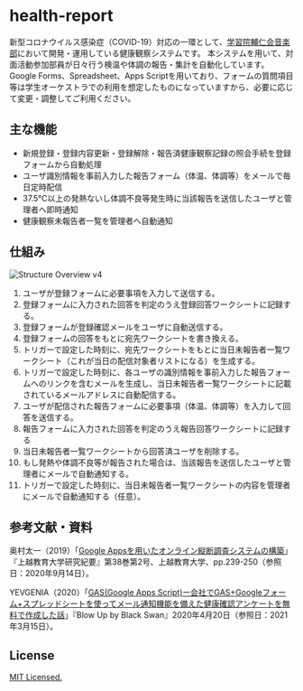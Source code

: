 # health-report
新型コロナウイルス感染症（COVID-19）対応の一環として、[学習院輔仁会音楽部](https://www.ongakubu.org)において開発・運用している健康観察システムです。
本システムを用いて、対面活動参加部員が日々行う検温や体調の報告・集計を自動化しています。
Google Forms、Spreadsheet、Apps Scriptを用いており、フォームの質問項目等は学生オーケストラでの利用を想定したものになっていますから、必要に応じて変更・調整してご利用ください。

## 主な機能
* 新規登録・登録内容更新・登録解除・報告済健康観察記録の照会手続を登録フォームから自動処理
* ユーザ識別情報を事前入力した報告フォーム（体温、体調等）をメールで毎日定時配信
* 37.5℃以上の発熱ないし体調不良等発生時に当該報告を送信したユーザと管理者へ即時通知
* 健康観察未報告者一覧を管理者へ自動通知

## 仕組み
![Structure Overview v4](https://user-images.githubusercontent.com/73869913/132485568-90b1d443-1ef8-468e-a6d1-f19cd706eefa.jpg)


1. ユーザが登録フォームに必要事項を入力して送信する。
2. 登録フォームに入力された回答を判定のうえ登録回答ワークシートに記録する。
3. 登録フォームが登録確認メールをユーザに自動送信する。
4. 登録フォームの回答をもとに宛先ワークシートを書き換える。
5. トリガーで設定した時刻に、宛先ワークシートをもとに当日未報告者一覧ワークシート（これが当日の配信対象者リストになる）を生成する。
6. トリガーで設定した時刻に、各ユーザの識別情報を事前入力した報告フォームへのリンクを含むメールを生成し、当日未報告者一覧ワークシートに記載されているメールアドレスに自動配信する。
7. ユーザが配信された報告フォームに必要事項（体温、体調等）を入力して回答を送信する。
8. 報告フォームに入力された回答を判定のうえ報告回答ワークシートに記録する
9. 当日未報告者一覧ワークシートから回答済ユーザを削除する。
10. もし発熱や体調不良等が報告された場合は、当該報告を送信したユーザと管理者にメールで自動通知する。
11. トリガーで設定した時刻に、当日未報告者一覧ワークシートの内容を管理者にメールで自動通知する（任意）。

## 参考文献・資料
奥村太一（2019）「[Google Appsを用いたオンライン縦断調査システムの構築](https://hdl.handle.net/10513/00007954)」『上越教育大学研究紀要』第38巻第2号、上越教育大学、pp.239-250（参照日：2020年9月14日）。

YEVGENIA（2020）「[GAS(Google Apps Script)ー会社でGAS+Googleフォーム+スプレッドシートを使ってメール通知機能を備えた健康確認アンケートを無料で作成した話](https://blowup-bbs.com/gas-googleform-spreadsheet-helthsheet/)」『Blow Up by Black Swan』2020年4月20日（参照日：2021年3月15日）。

## License
[MIT Licensed.](https://github.com/ongakubu/health-report/blob/main/LICENSE)
